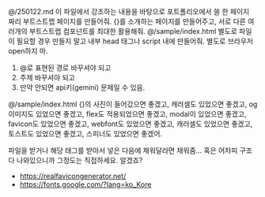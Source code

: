 @/250122.md 이 파일에서 강조하는 내용을 바탕으로 포트폴리오에서 쓸 한 페이지 짜리 부트스트랩 페이지를 만들어줘. {}를 소개하는 페이지를 만들어주고, 서로 다른 여러개의 부트스트랩 컴포넌트를 최대한 활용해줘. @/sample/index.html 별도로 파일이 필요할 경우 만들지 말고 내부 head 태그나 script 내에 만들어줘. 별도로 브라우저 open하지 마.

1. @로 표현된 경로 바꾸셔야 되고
2. 주제 바꾸셔야 되고
3. 만약 안되면 api키(gemini) 문제일 수 있음.

@/sample/index.html {}의 사진이 들어갔으면 좋겠고, 캐러셀도 있었으면 좋겠고, og 이미지도 있었으면 좋겠고, flex도 적용되었으면 좋겠고, modal이 있었으면 좋겠고, favicon도 있었으면 좋겠고, webfont도 있었으면 좋겠고, 캐러셀도 있었으면 좋겠고, 토스트도 있었으면 좋겠고, 스피너도 있었으면 좋겠어.

파일을 받거나 해당 태그를 받아서 넣은 다음에 채워달라면 채워줌... 혹은 어차피 구조다 나와있으니까
그정도는 직접하세요. 알겠죠?

- https://realfavicongenerator.net/
- https://fonts.google.com/?lang=ko_Kore
